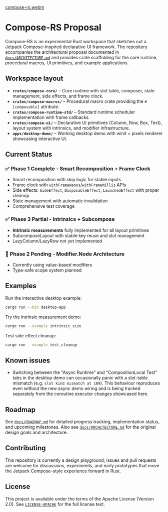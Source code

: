 [compose-rs.webm](https://github.com/user-attachments/assets/4abdddae-3646-4cd4-b79c-e76bae87cae2)


# Compose-RS Proposal

Compose-RS is an experimental Rust workspace that sketches out a Jetpack Compose–inspired declarative UI framework. The repository accompanies the architectural proposal documented in [`docs/ARCHITECTURE.md`](docs/ARCHITECTURE.md) and provides crate scaffolding for the core runtime, procedural macros, UI primitives, and example applications.

## Workspace layout

- **`crates/compose-core/`** – Core runtime with slot table, composer, state management, side effects, and frame clock.
- **`crates/compose-macros/`** – Procedural macro crate providing the `#[composable]` attribute.
- **`crates/compose-runtime-std/`** – Standard runtime scheduler implementation with frame callbacks.
- **`crates/compose-ui/`** – Declarative UI primitives (Column, Row, Box, Text), layout system with intrinsics, and modifier infrastructure.
- **`apps/desktop-demo/`** – Working desktop demo with winit + pixels renderer showcasing interactive UI.

## Current Status

### ✅ Phase 1 Complete - Smart Recomposition + Frame Clock
- Smart recomposition with skip logic for stable inputs
- Frame clock with `withFrameNanos`/`withFrameMillis` APIs
- Side effects: `SideEffect`, `DisposableEffect`, `LaunchedEffect` with proper cleanup
- State management with automatic invalidation
- Comprehensive test coverage

### ✅ Phase 3 Partial - Intrinsics + Subcompose
- **Intrinsic measurements** fully implemented for all layout primitives
- SubcomposeLayout with stable key reuse and slot management
- LazyColumn/LazyRow not yet implemented

### 🚧 Phase 2 Pending - Modifier.Node Architecture
- Currently using value-based modifiers
- Type-safe scope system planned

## Examples

Run the interactive desktop example:
```bash
cargo run --bin desktop-app
```

Try the intrinsic measurement demo:
```bash
cargo run --example intrinsic_size
```

Test side effect cleanup:
```bash
cargo run --example test_cleanup
```

## Known issues

- Switching between the "Async Runtime" and "CompositionLocal Test" tabs in the desktop demo can
  occasionally panic with a slot-table mismatch (e.g. `slot kind mismatch at 109`). This behaviour
  reproduces even without the new async demo wiring and is being tracked separately from the
  coroutine executor changes showcased here.

## Roadmap

See [`docs/ROADMAP.md`](docs/ROADMAP.md) for detailed progress tracking, implementation status, and upcoming milestones. Also see [`docs/ARCHITECTURE.md`](docs/ARCHITECTURE.md) for the original design goals and architecture.

## Contributing

This repository is currently a design playground; issues and pull requests are welcome for discussions, experiments, and early prototypes that move the Jetpack Compose–style experience forward in Rust.

## License

This project is available under the terms of the Apache License (Version 2.0). See [`LICENSE-APACHE`](LICENSE-APACHE) for the full license text.
